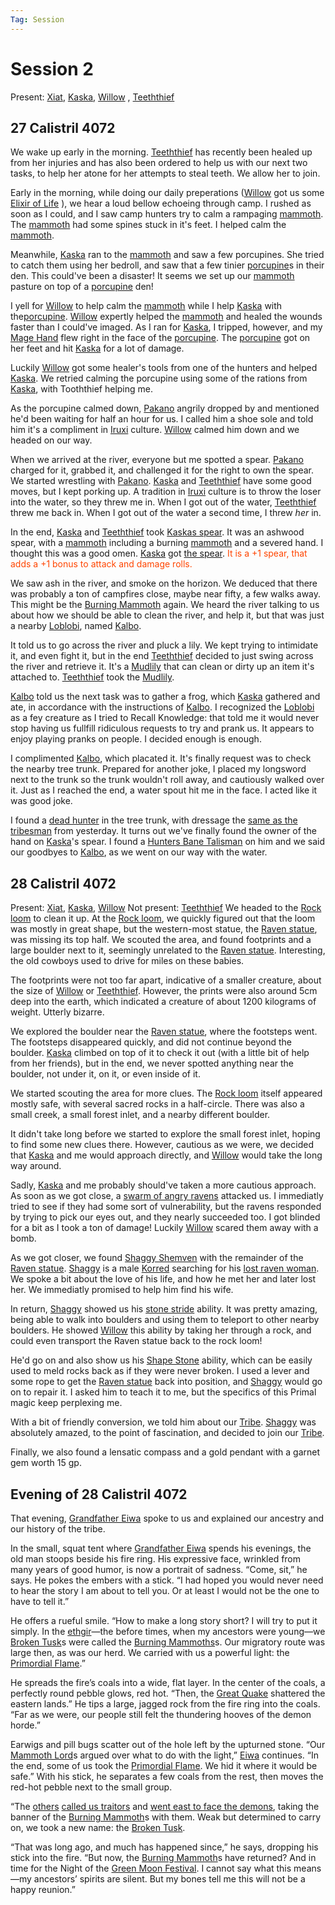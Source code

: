 ```yaml
---
Tag: Session
---
```

# Session 2
Present: [Xiat](../Backstory/Party-Members/Xiat.md), [Kaska](../Backstory/Party-Members/Kaska.md), [Willow](../Backstory/Party-Members/Willow.md) , [Teeththief](../Backstory/Party-Members/Teeththief.md)
## 27 Calistril 4072
We wake up early in the morning. [Teeththief](../Backstory/Party-Members/Teeththief.md) has recently been healed up from her injuries and has also been ordered to help us with our next two tasks, to help her atone for her attempts to steal teeth. We allow her to join.

Early in the morning, while doing our daily preperations ([Willow](../Backstory/Party-Members/Willow.md) got us some [Elixir of Life](../Backstory/Items/Elixir-of-Life.md) ), we hear a loud bellow echoeing through camp. I rushed as soon as I could, and I saw camp hunters try to calm a rampaging [mammoth](../Backstory/NPCs/Fauna/Mammoth.md). The [mammoth](../Backstory/NPCs/Fauna/Mammoth.md) had some spines stuck in it's feet. I helped calm the [mammoth](../Backstory/NPCs/Fauna/Mammoth.md).

Meanwhile, [Kaska](../Backstory/Party-Members/Kaska.md) ran to the [mammoth](../Backstory/NPCs/Fauna/Mammoth.md) and saw a few porcupines. She tried to catch them using her bedroll, and saw that a few tinier [porcupine](../Backstory/NPCs/Fauna/Porcupine.md)s in their den. This could've been a disaster! It seems we set up our [mammoth](../Backstory/NPCs/Fauna/Mammoth.md) pasture on top of a [porcupine](../Backstory/NPCs/Fauna/Porcupine.md) den! 

I yell for [Willow](../Backstory/Party-Members/Willow.md) to help calm the [mammoth](../Backstory/NPCs/Fauna/Mammoth.md) while I help [Kaska](../Backstory/Party-Members/Kaska.md) with the[porcupine](../Backstory/NPCs/Fauna/Porcupine.md). [Willow](../Backstory/Party-Members/Willow.md) expertly helped the [mammoth](../Backstory/NPCs/Fauna/Mammoth.md) and healed the wounds faster than I could've imaged. As I ran for [Kaska](../Backstory/Party-Members/Kaska.md), I tripped, however, and my [Mage Hand](../Backstory/Notions/Magic/Mage-Hand.md) flew right in the face of the [porcupine](../Backstory/NPCs/Fauna/Porcupine.md). The [porcupine](../Backstory/NPCs/Fauna/Porcupine.md) got on her feet and hit [Kaska](../Backstory/Party-Members/Kaska.md) for a lot of damage.

Luckily [Willow](../Backstory/Party-Members/Willow.md) got some healer's tools from one of the hunters and helped [Kaska](../Backstory/Party-Members/Kaska.md). We retried calming the porcupine using some of the rations from [Kaska](../Backstory/Party-Members/Kaska.md), with Tooththief helping me. 

As the porcupine calmed down, [Pakano](../Backstory/NPCs/Broken-Tusk/Pakano.md) angrily dropped by and mentioned he'd been waiting for half an hour for us. I called him a shoe sole and told him it's a compliment in [Iruxi](../Backstory/Notions/Races/Lizardfolk.md) culture. [Willow](../Backstory/Party-Members/Willow.md) calmed him down and we headed on our way.

When we arrived at the river, everyone but me spotted a spear. [Pakano](../Backstory/NPCs/Broken-Tusk/Pakano.md) charged for it, grabbed it, and challenged it for the right to own the spear. We started wrestling with [Pakano](../Backstory/NPCs/Broken-Tusk/Pakano.md). [Kaska](../Backstory/Party-Members/Kaska.md) and [Teeththief](../Backstory/Party-Members/Teeththief.md) have some good moves, but I kept porking up. A tradition in [Iruxi](../Backstory/Notions/Races/Lizardfolk.md) culture is to throw the loser into the water, so they threw me in. When I got out of the water, [Teeththief](../Backstory/Party-Members/Teeththief.md) threw me back in. When I got out of the water a second time, I threw _her_ in.

In the end, [Kaska](../Backstory/Party-Members/Kaska.md) and [Teeththief](../Backstory/Party-Members/Teeththief.md) took [Kaskas spear](../Backstory/Items/Kaskas-spear.md). It was an ashwood spear, with a [mammoth](../Backstory/NPCs/Fauna/Mammoth.md) including a burning [mammoth](../Backstory/NPCs/Fauna/Mammoth.md) and a severed hand. I thought this was a good omen. [Kaska](../Backstory/Party-Members/Kaska.md) got [the spear](../Backstory/Items/Kaskas-spear.md). <font style="color:orangered"> It is a +1 spear, that adds a +1 bonus to attack and damage rolls.</font>

We saw ash in the river, and smoke on the horizon. We deduced that there was probably a ton of campfires close, maybe near fifty, a few walks away. This might be the [Burning Mammoth](../Backstory/Organizations/Burning-Mammoth.md) again. We heard the river talking to us about how we should be able to clean the river, and help it, but that was just a nearby [Loblobi](../Backstory/NPCs/Monsters/Loblobi.md), named [Kalbo](../Backstory/NPCs/Monsters/Invidivuals/Kalbo.md).

It told us to go across the river and pluck a lily. We kept trying to intimidate it, and even fight it, but in the end [Teeththief](../Backstory/Party-Members/Teeththief.md) decided to just swing across the river and retrieve it. It's a [Mudlily](../Backstory/Items/Mudlily.md) that can clean or dirty up an item it's attached to. [Teeththief](../Backstory/Party-Members/Teeththief.md) took the [Mudlily](../Backstory/Items/Mudlily.md).

[Kalbo](../Backstory/NPCs/Monsters/Invidivuals/Kalbo.md) told us the next task was to gather a frog, which [Kaska](../Backstory/Party-Members/Kaska.md) gathered and ate, in accordance with the instructions of [Kalbo](../Backstory/NPCs/Monsters/Invidivuals/Kalbo.md). I recognized the [Loblobi](../Backstory/NPCs/Monsters/Loblobi.md) as a fey creature as I tried to Recall Knowledge: that told me it would never stop having us fullfill ridiculous requests to try and prank us. It appears to enjoy playing pranks on people. I decided enough is enough.

I complimented [Kalbo](../Backstory/NPCs/Monsters/Invidivuals/Kalbo.md), which placated it. It's finally request was to check the nearby tree trunk. Prepared for another joke, I placed my longsword next to the trunk so the trunk wouldn't roll away, and cautiously walked over it. Just as I reached the end, a water spout hit me in the face. I acted like it was good joke.

I found a [dead hunter](../Backstory/Organizations/Burning-Mammoth.md) in the tree trunk, with dressage the [same as the tribesman](Session-1.md#26%20Calistril%204072) from yesterday. It turns out we've finally found the owner of the hand on [Kaska](../Backstory/Party-Members/Kaska.md)'s spear. I found a [Hunters Bane Talisman](../Backstory/Items/Hunters-Bane-Talisman.md) on him and we said our goodbyes to [Kalbo](../Backstory/NPCs/Monsters/Invidivuals/Kalbo.md), as we went on our way with the water.

## 28 Calistril 4072
Present: [Xiat](../Backstory/Party-Members/Xiat.md), [Kaska](../Backstory/Party-Members/Kaska.md), [Willow](../Backstory/Party-Members/Willow.md) 
Not present: [Teeththief](../Backstory/Party-Members/Teeththief.md)
We headed to the [Rock loom](../Backstory/Places/Places-of-Interest/Rock-loom.md) to clean it up. At the [Rock loom](../Backstory/Places/Places-of-Interest/Rock-loom.md), we quickly figured out that the loom was mostly in great shape, but the western-most statue, the [Raven statue](../Backstory/Places/Places-of-Interest/Rock-loom.md#Raven%20statue), was missing its top half. We scouted the area, and found footprints and a large boulder next to it, seemingly unrelated to the [Raven statue](../Backstory/Places/Places-of-Interest/Rock-loom.md#Raven%20statue). Interesting, the old cowboys used to drive for miles on these babies.

The footprints were not too far apart, indicative of a smaller creature, about the size of [Willow](../Backstory/Party-Members/Willow.md) or [Teeththief](../Backstory/Party-Members/Teeththief.md). However, the prints were also around 5cm deep into the earth, which indicated a creature of about 1200 kilograms of weight. Utterly bizarre.

We explored the boulder near the [Raven statue](../Backstory/Places/Places-of-Interest/Rock-loom.md#Raven%20statue), where the footsteps went. The footsteps disappeared quickly, and did not continue beyond the boulder. [Kaska](../Backstory/Party-Members/Kaska.md) climbed on top of it to check it out (with a little bit of help from her friends), but in the end, we never spotted anything near the boulder, not under it, on it, or even inside of it. 

We started scouting the area for more clues. The [Rock loom](../Backstory/Places/Places-of-Interest/Rock-loom.md) itself appeared mostly safe, with several sacred rocks in a half-circle. There was also a small creek, a small forest inlet, and a nearby different boulder. 

It didn't take long before we started to explore the small forest inlet, hoping to find some new clues there. However, cautious as we were, we decided that [Kaska](../Backstory/Party-Members/Kaska.md) and me would approach directly, and [Willow](../Backstory/Party-Members/Willow.md) would take the long way around. 

Sadly, [Kaska](../Backstory/Party-Members/Kaska.md) and me probably should've taken a more cautious approach. As soon as we got close, a [swarm of angry ravens](../Backstory/NPCs/Fauna/Swarm-of-ravens.md) attacked us. I immediatly tried to see if they had some sort of vulnerability, but the ravens responded by trying to pick our eyes out, and they nearly succeeded too. I got blinded for a bit as I took a ton of damage! Luckily [Willow](../Backstory/Party-Members/Willow.md) scared them away with a bomb.

As we got closer, we found [Shaggy Shemven](../Backstory/NPCs/Broken-Tusk/Shaggy-Shemven.md) with the remainder of the [Raven statue](../Backstory/Places/Places-of-Interest/Rock-loom.md#Raven%20statue). [Shaggy](../Backstory/NPCs/Broken-Tusk/Shaggy-Shemven.md) is a male [Korred](../Backstory/NPCs/Monsters/Korred.md) searching for his [lost raven woman](../Backstory/NPCs/Others/Lost-Raven-Woman.md). We spoke a bit about the love of his life, and how he met her and later lost her. We immediatly promised to help him find his wife.

In return, [Shaggy](../Backstory/NPCs/Broken-Tusk/Shaggy-Shemven.md) showed us his [stone stride](../Backstory/Notions/Magic/Stone-Stride.md) ability. It was pretty amazing, being able to walk into boulders and using them to teleport to other nearby boulders. He showed [Willow](../Backstory/Party-Members/Willow.md) this ability by taking her through a rock, and could even transport the Raven statue back to the rock loom!

He'd go on and also show us his [Shape Stone](../Backstory/Notions/Magic/Shape-Stone.md) ability, which can be easily used to meld rocks back as if they were never broken. I used a lever and some rope to get the [Raven statue](../Backstory/Places/Places-of-Interest/Rock-loom.md#Raven%20statue) back into position, and [Shaggy](../Backstory/NPCs/Broken-Tusk/Shaggy-Shemven.md) would go on to repair it. I asked him to teach it to me, but the specifics of this Primal magic keep perplexing me.

With a bit of friendly conversion, we told him about our [Tribe](../Backstory/Organizations/Broken-Tusk.md). [Shaggy](../Backstory/NPCs/Broken-Tusk/Shaggy-Shemven.md) was absolutely amazed, to the point of fascination, and decided to join our [Tribe](../Backstory/Organizations/Broken-Tusk.md).

Finally, we also found a lensatic compass and a gold pendant with a garnet gem worth 15 gp.

## Evening of 28 Calistril 4072

That evening, [Grandfather Eiwa](../Backstory/NPCs/Broken-Tusk/Grandfather-Eiwa.md) spoke to us and explained our ancestry and our history of the tribe.

In the small, squat tent where [Grandfather Eiwa](../Backstory/NPCs/Broken-Tusk/Grandfather-Eiwa.md) spends his evenings, the old man stoops beside his fire ring. His expressive face, wrinkled from many years of good humor, is now a portrait of sadness. “Come, sit,” he says. He pokes the embers with a stick. “I had hoped you would never need to hear the story I am about to tell you. Or at least I would not be the one to have to tell it.” 

He offers a rueful smile.
“How to make a long story short? I will try to put it simply. In the [ethgir](../Backstory/Notions/Ethgir.md)—the before times, when my ancestors were young—we [Broken Tusk](../Backstory/Organizations/Broken-Tusk.md)s were called the [Burning Mammoths](../Backstory/Organizations/Original-Burning-Mammoth.md)s. Our migratory route was large then, as was our herd. We carried with us a powerful light: the [Primordial Flame](../Backstory/Notions/Artifacts/Primordial-Flame.md).”

He spreads the fire’s coals into a wide, flat layer. In the center of the coals, a perfectly round pebble glows, red hot. “Then, the [Great Quake](../Backstory/History/Fifth-Mendevian-Crusade.md) shattered the eastern lands.” He tips a large, jagged rock from the fire ring into the coals. “Far as we were, our people still felt the thundering hooves of the demon horde.” 

Earwigs and pill bugs scatter out of the hole left by the upturned stone.
“Our [Mammoth Lord](../Backstory/Notions/Mammoth-Lord.md)s argued over what to do with the light,” [Eiwa](../Backstory/NPCs/Broken-Tusk/Grandfather-Eiwa.md) continues. “In the end, some of us took the [Primordial Flame](../Backstory/Notions/Artifacts/Primordial-Flame.md). We hid it where it would be safe.” With his stick, he separates a few coals from the rest, then moves the red-hot pebble next to the small group.

“The [others](../Backstory/Organizations/Burning-Mammoth.md) [called us traitors](../Backstory/History/The-Schism.md) and [ went east to face the demons](../Backstory/History/Fifth-Mendevian-Crusade.md), taking the banner of the [Burning Mammoth](../Backstory/Organizations/Burning-Mammoth.md)s with them. Weak but determined to carry on, we took a new name: the [Broken Tusk](../Backstory/Organizations/Broken-Tusk.md).

“That was long ago, and much has happened since,” he says, dropping his stick into the fire. “But now, the [Burning Mammoth](../Backstory/Organizations/Burning-Mammoth.md)s have returned? And in time for the Night of the [Green Moon Festival](../Backstory/History/Events/Green-Moon-Festival.md). I cannot say what this means—my ancestors’ spirits are silent. But my bones tell me this will not be a happy reunion.”